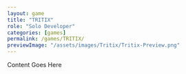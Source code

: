 ```yaml
---
layout: game
title: "TRITIX"
role: "Solo Developer"
categories: [games]
permalink: /games/TRITIX/
previewImage: "/assets/images/Tritix/Tritix-Preview.png"
---
```

Content Goes Here